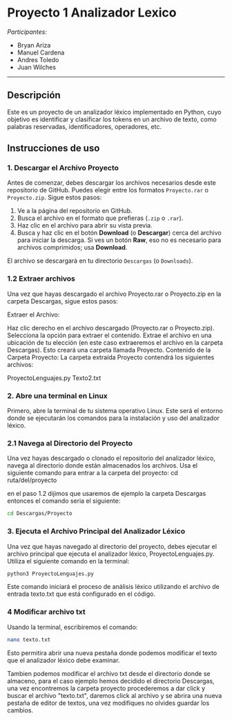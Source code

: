 # Proyecto 1 Analizador Lexico

*Participantes:*
- Bryan Ariza
- Manuel Cardena
- Andres Toledo
- Juan Wilches

---
## Descripción
 Este es un proyecto de un analizador léxico implementado en Python, cuyo objetivo es identificar y clasificar los tokens en un archivo de texto, como palabras reservadas, identificadores, operadores, etc. 

## Instrucciones de uso

### 1. Descargar el Archivo Proyecto

Antes de comenzar, debes descargar los archivos necesarios desde este repositorio de GitHub. Puedes elegir entre los formatos `Proyecto.rar` o `Proyecto.zip`. Sigue estos pasos:

1. Ve a la página del repositorio en GitHub.
2. Busca el archivo en el formato que prefieras (`.zip` o `.rar`).
3. Haz clic en el archivo para abrir su vista previa.
4. Busca y haz clic en el botón **Download** (o **Descargar**) cerca del archivo para iniciar la descarga. Si ves un botón **Raw**, eso no es necesario para archivos comprimidos; usa **Download**.

El archivo se descargará en tu directorio `Descargas` (o `Downloads`).



### 1.2 Extraer archivos 
Una vez que hayas descargado el archivo Proyecto.rar o Proyecto.zip en la carpeta Descargas, sigue estos pasos:

Extraer el Archivo:

Haz clic derecho en el archivo descargado (Proyecto.rar o Proyecto.zip).
Selecciona la opción para extraer el contenido.
Extrae el archivo en una ubicación de tu elección (en este caso extraeremos el archivo en la carpeta Descargas). Esto creará una carpeta llamada Proyecto.
Contenido de la Carpeta Proyecto: La carpeta extraída Proyecto contendrá los siguientes archivos:

ProyectoLenguajes.py
Texto2.txt


### 2. Abre una terminal en Linux
Primero, abre la terminal de tu sistema operativo Linux. Este será el entorno donde se ejecutarán los comandos para la instalación y uso del analizador léxico.

### 2.1 Navega al Directorio del Proyecto
Una vez hayas descargado o clonado el repositorio del analizador léxico, navega al directorio donde están almacenados los archivos. Usa el siguiente comando para entrar a la carpeta del proyecto:
cd ruta/del/proyecto

en el paso 1.2 dijimos que usaremos de ejemplo la carpeta Descargas entonces el comando seria el siguiente:

```bash
cd Descargas/Proyecto
```


### 3. Ejecuta el Archivo Principal del Analizador Léxico
Una vez que hayas navegado al directorio del proyecto, debes ejecutar el archivo principal que ejecuta el analizador léxico, ProyectoLenguajes.py. Utiliza el siguiente comando en la terminal:
```bash
python3 ProyectoLenguajes.py
```

Este comando iniciará el proceso de análisis léxico utilizando el archivo de entrada texto.txt que está configurado en el código.

### 4 Modificar archivo txt
Usando la terminal, escribiremos el comando:
```bash
nano texto.txt
```
Esto permitira abrir una nueva pestaña donde podemos modificar el texto que el analizador léxico debe examinar.

Tambien podemos modificar el archivo txt desde el directorio donde se almaceno, para el caso ejemplo hemos decidido el directorio Descargas, una vez encontremos la carpeta proyecto procederemos a dar click y buscar el archivo "texto.txt", daremos click al archivo y se abrira una nueva pestaña de editor de textos, una vez modifiques no olvides guardar los cambios.

